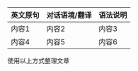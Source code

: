 | 英文原句 | 对话语境/翻译 | 语法说明 |
|---------|-------------|---------|
| 内容1    | 内容2        | 内容3    |
| 内容4    | 内容5        | 内容6    | 
使用以上方式整理文章